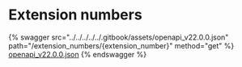# Extension numbers

{% swagger src="../../../../../.gitbook/assets/openapi_v22.0.0.json" path="/extension_numbers/{extension_number}" method="get" %}
[openapi_v22.0.0.json](../../../../../.gitbook/assets/openapi_v22.0.0.json)
{% endswagger %}
